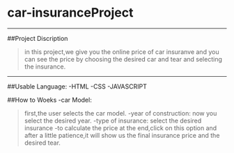 # car-insuranceProject
----
##Project Discription
> in this project,we give you the online price of car insuranve and you can see the price by choosing the desired car and tear and selecting the insurance.
----
##Usable Language:
-HTML
-CSS
-JAVASCRIPT

##How to Woeks
-car Model:
>first,the user selects the car model.
-year of construction:
>now you select the desired year.
-type of insurance:
>select the desired insurance
-to calculate the price
>at the end,click on this option and after a little patience,it will show us the final insurance price and the desired tear.
